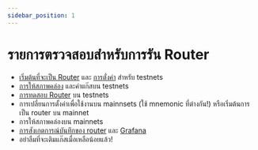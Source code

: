```yaml
---
sidebar_position: 1
---
```


# รายการตรวจสอบสำหรับการรัน Router

- [เริ่มต้นที่จะเป็น Router](./spinning-up) และ [การตั่งค่า](../Reference/configuration) สำหรับ testnets
- [การให้สภาพคล่อง](./providing-liquidity) และค่าแก๊สบน  testnets
- [การทดสอบ Router](./testing-router) บน testnets
- การเปลี่ยนการตั้งค่าเพื่อใช้งานบน mainnsets (ใช้ mnemonic ที่ต่างกัน!) หรือเริ่มต้นการเป็น router บน mainnet
- การให้สภาพคล่องบน mainnets
- [การสังเกตการณ์บันทึกของ router](./spinning-up#view-logs) และ [Grafana](./spinning-up#grafana-dashboard)
- อย่าลืมที่จะเติมแก๊สเมื่อเหลือน้อยแล้ว!
